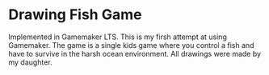 # Drawing Fish Game

Implemented in Gamemaker LTS. This is my firsh attempt at using Gamemaker. The game is a single kids game where you control a fish and have to survive in the harsh ocean environment. All drawings were made by my daughter.
